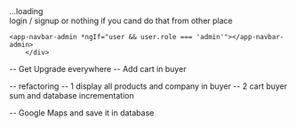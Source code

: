<div *ngIf="loading">
...loading
</div>

<div *ngIf="!loading">
	<div *ngIf="!user">
		login / signup or nothing if you cand do that from other place
	</div>

	<app-navbar-admin *ngIf="user && user.role === 'admin'"></app-navbar-admin>
		</div>


-- Get Upgrade everywhere
-- Add cart in buyer 

-- refactoring
-- 1 display all products and company in buyer
-- 2 cart buyer sum and database incrementation



-- Google Maps and save it in database

